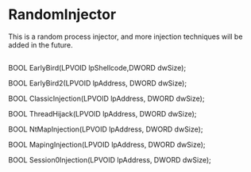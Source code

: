 # RandomInjector
This is a random process injector, and more injection techniques will be added in the future.
##
BOOL EarlyBird(LPVOID lpShellcode,DWORD dwSize);

BOOL EarlyBird2(LPVOID lpAddress, DWORD dwSize);

BOOL ClassicInjection(LPVOID lpAddress, DWORD dwSize);

BOOL ThreadHijack(LPVOID lpAddress, DWORD dwSize);

BOOL NtMapInjection(LPVOID lpAddress, DWORD dwSize);

BOOL MapingInjection(LPVOID lpAddress, DWORD dwSize);

BOOL Session0Injection(LPVOID lpAddress, DWORD dwSize);

